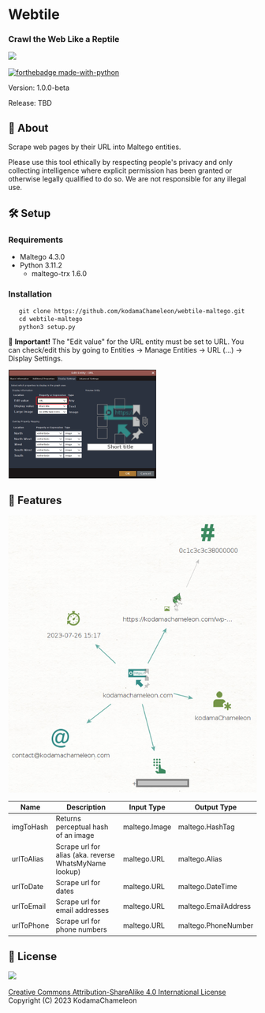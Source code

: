 # Webtile
### Crawl the Web Like a Reptile

<img src="https://media.tenor.com/Ltvoyg1iBx8AAAAC/chameleon-glasses.gif">

[![forthebadge made-with-python](http://ForTheBadge.com/images/badges/made-with-python.svg)](https://www.python.org/)

Version: 1.0.0-beta

Release: TBD

## 💎 About

Scrape web pages by their URL into Maltego entities.

Please use this tool ethically by respecting people's privacy and only collecting intelligence where explicit permission has been granted or otherwise legally qualified to do so. We are not responsible for any illegal use.

## 🛠️ Setup

### Requirements
- Maltego 4.3.0
- Python 3.11.2
   - maltego-trx 1.6.0
   
### Installation
```
   git clone https://github.com/kodamaChameleon/webtile-maltego.git
   cd webtile-maltego
   python3 setup.py
```

🚨 **Important!** The "Edit value" for the URL entity must be set to URL. You can check/edit this by going to Entities -> Manage Entities -> URL (...) -> Display Settings.

<img src="./img/edit-value.png" width="300px">
   
## 🧙 Features

<img src="./img/webtile_demo.png" width="600px">

| Name       | Description                                            | Input Type    | Output Type          |
|------------|--------------------------------------------------------|---------------|----------------------|
| imgToHash  | Returns perceptual hash of an image                    | maltego.Image | maltego.HashTag      |
| urlToAlias | Scrape url for alias (aka. reverse WhatsMyName lookup) | maltego.URL   | maltego.Alias        |
| urlToDate  | Scrape url for dates                                   | maltego.URL   | maltego.DateTime     |
| urlToEmail | Scrape url for email addresses                         | maltego.URL   | maltego.EmailAddress |
| urlToPhone | Scrape url for phone numbers                           | maltego.URL   | maltego.PhoneNumber  |
   
## 📜 License
<img src="https://creativecommons.org/images/deed/FreeCulturalWorks_seal_x2.jpg" height="100px">

[Creative Commons Attribution-ShareAlike 4.0 International License](https://creativecommons.org/licenses/by-sa/4.0/)  
Copyright (C) 2023 KodamaChameleon
